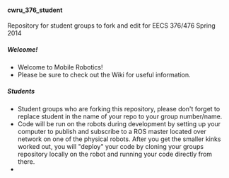 #### cwru_376_student
Repository for student groups to fork and edit for EECS 376/476 Spring 2014  

##### Welcome!
* Welcome to Mobile Robotics!
* Please be sure to check out the Wiki for useful information.

##### Students
* Student groups who are forking this repository, please don't forget to replace student in the name of your repo to your group number/name.
* Code will be run on the robots during development by setting up your computer to publish and subscribe to a ROS master located over network on one of the physical robots.  After you get the smaller kinks worked out, you will "deploy" your code by cloning your groups repository locally on the robot and running your code directly from there.
*
